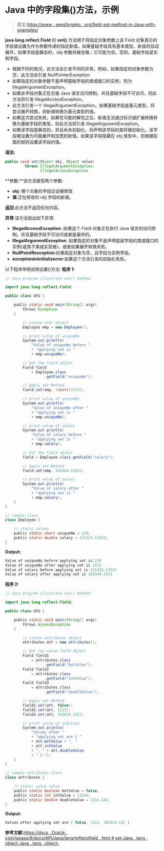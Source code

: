 # Java 中的字段集()方法，示例

> 原文:[https://www . geesforgeks . org/field-set-method-in-Java-with-examples/](https://www.geeksforgeeks.org/field-set-method-in-java-with-examples/)

**java.lang.reflect.Field** 的 **set()** 方法用于将指定对象参数上该 Field 对象表示的字段值设置为作为参数传递的指定新值。如果基础字段具有基本类型，新值将自动展开。如果字段是静态的，obj 参数将被忽略；它可能为空。否则，基础字段是实例字段。

*   根据不同的情况，此方法会引发不同的异常，例如，如果指定的对象参数为空，此方法会引发 NullPointerException
*   如果指定的对象参数不是声明基础字段的类或接口的实例，则为 IllegalArgumentException。
*   如果此字段对象正在实施 Java 语言访问控制，并且基础字段不可访问，则此方法将引发 IllegalAccessException。
*   此方法引发一个 IllegalArgumentException。如果基础字段是基元类型，将尝试展开转换，将新值转换为基元类型的值。
*   如果这次尝试失败。如果在可能的解包之后，新值无法通过标识或扩展转换转换为基础字段的类型，则此方法将引发 IllegalArgumentException。
*   如果该字段是静态的，并且尚未初始化，则声明该字段的类将被初始化。该字段被设置为可能展开和加宽的新值。如果该字段隐藏在 obj 类型中，则根据前面的规则设置该字段的值。

**语法:**

```java
public void set(Object obj, Object value)
         throws IllegalArgumentException,
                IllegalAccessException

```

**参数:**该方法接受两个参数:

*   **obj** :哪个对象的字段应该被修改
*   **值**:正在修改的 obj 字段的新值。

**返回**:此方法不返回任何内容。

**异常**:该方法抛出如下异常:

*   **IllegalAccessException** :如果这个 Field 对象正在执行 Java 语言的访问控制，并且基础字段不可访问或者是最终的。
*   **IllegalArgumentException** :如果指定的对象不是声明底层字段的类或接口的实例(或其子类或实现者)，或者如果展开转换失败。
*   **NullPointRexception**:如果指定对象为空，且字段为实例字段。
*   **exceptioniniinitializerror**:如果这个方法引发的初始化失败。

以下程序举例说明设置()方法:
**程序 1:**

```java
// Java program illustrate set() method

import java.lang.reflect.Field;

public class GFG {

    public static void main(String[] args)
        throws Exception
    {

        // create user object
        Employee emp = new Employee();

        // print value of uniqueNo
        System.out.println(
            "Value of uniqueNo before "
            + "applying set is "
            + emp.uniqueNo);

        // Get the field object
        Field field
            = Employee.class
                  .getField("uniqueNo");

        // Apply set Method
        field.set(emp, (short)1213);

        // print value of uniqueNo
        System.out.println(
            "Value of uniqueNo after "
            + "applying set is "
            + emp.uniqueNo);

        // print value of salary
        System.out.println(
            "Value of salary before "
            + "applying set is "
            + emp.salary);

        // Get the field object
        field = Employee.class.getField("salary");

        // Apply set Method
        field.set(emp, 324344.2323);

        // print value of salary
        System.out.println(
            "Value of salary after "
            + "applying set is "
            + emp.salary);
    }
}

// sample class
class Employee {

    // static values
    public static short uniqueNo = 239;
    public static double salary = 121324.13333;
}
```

**Output:**

```java
Value of uniqueNo before applying set is 239
Value of uniqueNo after applying set is 1213
Value of salary before applying set is 121324.13333
Value of salary after applying set is 324344.2323

```

**程序 2:**

```java
// Java program illustrate set() method

import java.lang.reflect.Field;

public class GFG {

    public static void main(String[] args)
        throws AccessException
    {

        // create attributes object
        attributes att = new attributes();

        // Get the value field object
        Field field1
            = attributes.class
                  .getField("bolValue");
        Field field2
            = attributes.class
                  .getField("intValue");
        Field field3
            = attributes.class
                  .getField("doubleValue");

        // Apply set Method
        field1.set(att, false);
        field2.set(att, 1213);
        field3.set(att, 342414.131);

        // print value of isActive
        System.out.println(
            "Values after "
            + "applying set are { "
            + att.bolValue + ", "
            + att.intValue
            + ", " + att.doubleValue
            + " }.");
    }
}

// sample attributes class
class attributes {

    // static value value
    public static boolean bolValue = false;
    public static int intValue = 13134;
    public static double doubleValue = 1314.141;
}
```

**Output:**

```java
Values after applying set are { false, 1213, 342414.131 }

```

**参考文献:**[https://docs . Oracle . com/javase/8/docs/API/Java/lang/reflect/field . html # set-Java . lang . object-Java . lang . object-](https://docs.oracle.com/javase/8/docs/api/java/lang/reflect/Field.html#set-java.lang.Object-java.lang.Object-)